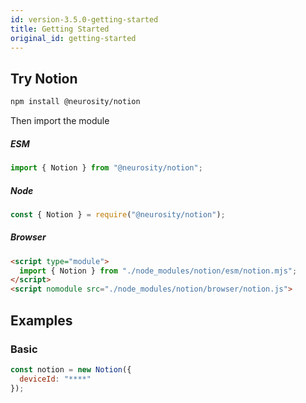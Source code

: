 ```yaml
---
id: version-3.5.0-getting-started
title: Getting Started
original_id: getting-started
---
```


## Try Notion

```bash
npm install @neurosity/notion
```

Then import the module

##### ESM

```js
import { Notion } from "@neurosity/notion";
```

##### Node

```js
const { Notion } = require("@neurosity/notion");
```

##### Browser

```html
<script type="module">
  import { Notion } from "./node_modules/notion/esm/notion.mjs";
</script>
<script nomodule src="./node_modules/notion/browser/notion.js">
```

## Examples

### Basic

```js
const notion = new Notion({
  deviceId: "****"
});
```
